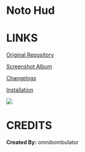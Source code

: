 # Noto Hud

<a>LINKS</a>
====
[Original Repository](https://github.com/omnibombulator/noto)

[Screenshot Album](https://imgur.com/a/wrdN8uY)

[Changelogs](https://github.com/Hypnootize/noto-hud/commits/master)

[Installation](https://imgur.com/a/w3Ah6)

![](https://i.imgur.com/qaMGyIR.jpg)

<a>CREDITS</a>
====
**Created By:** omnibombulator
